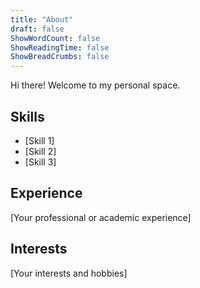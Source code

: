 ```yaml
---
title: "About"
draft: false
ShowWordCount: false
ShowReadingTime: false
ShowBreadCrumbs: false
---
```


Hi there! Welcome to my personal space.

## Skills
- [Skill 1]
- [Skill 2]
- [Skill 3]

## Experience
[Your professional or academic experience]

## Interests
[Your interests and hobbies] 